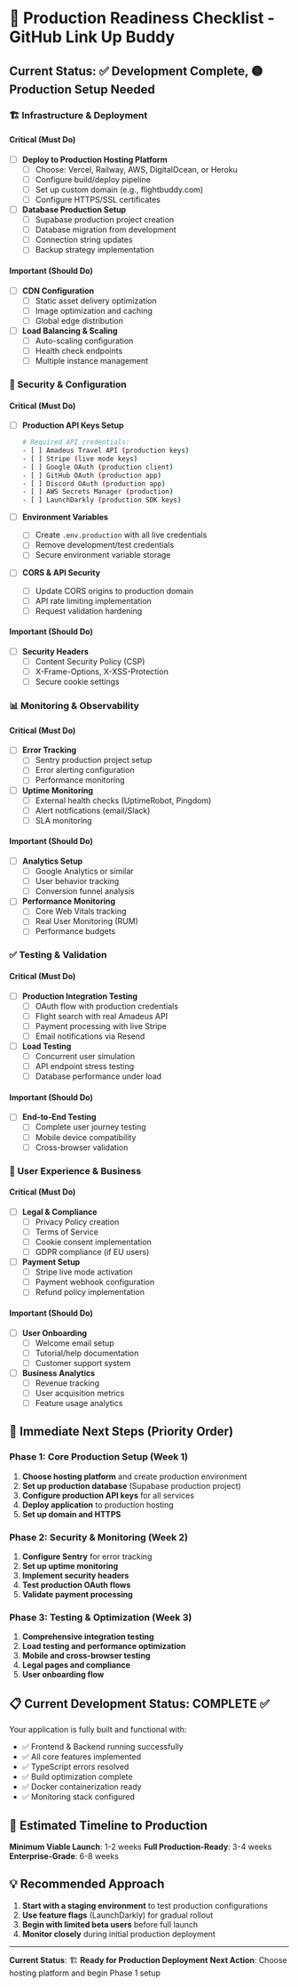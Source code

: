 # 🚀 Production Readiness Checklist - GitHub Link Up Buddy

## Current Status: ✅ Development Complete, 🟡 Production Setup Needed

### **🏗️ Infrastructure & Deployment**

#### **Critical (Must Do)**
- [ ] **Deploy to Production Hosting Platform**
  - [ ] Choose: Vercel, Railway, AWS, DigitalOcean, or Heroku
  - [ ] Configure build/deploy pipeline
  - [ ] Set up custom domain (e.g., flightbuddy.com)
  - [ ] Configure HTTPS/SSL certificates

- [ ] **Database Production Setup**
  - [ ] Supabase production project creation
  - [ ] Database migration from development
  - [ ] Connection string updates
  - [ ] Backup strategy implementation

#### **Important (Should Do)**
- [ ] **CDN Configuration**
  - [ ] Static asset delivery optimization
  - [ ] Image optimization and caching
  - [ ] Global edge distribution

- [ ] **Load Balancing & Scaling**
  - [ ] Auto-scaling configuration
  - [ ] Health check endpoints
  - [ ] Multiple instance management

### **🔐 Security & Configuration**

#### **Critical (Must Do)**
- [ ] **Production API Keys Setup**
  ```bash
  # Required API credentials:
  - [ ] Amadeus Travel API (production keys)
  - [ ] Stripe (live mode keys) 
  - [ ] Google OAuth (production client)
  - [ ] GitHub OAuth (production app)
  - [ ] Discord OAuth (production app)
  - [ ] AWS Secrets Manager (production)
  - [ ] LaunchDarkly (production SDK keys)
  ```

- [ ] **Environment Variables**
  - [ ] Create `.env.production` with all live credentials
  - [ ] Remove development/test credentials
  - [ ] Secure environment variable storage

- [ ] **CORS & API Security**
  - [ ] Update CORS origins to production domain
  - [ ] API rate limiting implementation
  - [ ] Request validation hardening

#### **Important (Should Do)**
- [ ] **Security Headers**
  - [ ] Content Security Policy (CSP)
  - [ ] X-Frame-Options, X-XSS-Protection
  - [ ] Secure cookie settings

### **📊 Monitoring & Observability**

#### **Critical (Must Do)**
- [ ] **Error Tracking**
  - [ ] Sentry production project setup
  - [ ] Error alerting configuration
  - [ ] Performance monitoring

- [ ] **Uptime Monitoring**
  - [ ] External health checks (UptimeRobot, Pingdom)
  - [ ] Alert notifications (email/Slack)
  - [ ] SLA monitoring

#### **Important (Should Do)**
- [ ] **Analytics Setup**
  - [ ] Google Analytics or similar
  - [ ] User behavior tracking
  - [ ] Conversion funnel analysis

- [ ] **Performance Monitoring**
  - [ ] Core Web Vitals tracking
  - [ ] Real User Monitoring (RUM)
  - [ ] Performance budgets

### **✅ Testing & Validation**

#### **Critical (Must Do)**
- [ ] **Production Integration Testing**
  - [ ] OAuth flow with production credentials
  - [ ] Flight search with real Amadeus API
  - [ ] Payment processing with live Stripe
  - [ ] Email notifications via Resend

- [ ] **Load Testing**
  - [ ] Concurrent user simulation
  - [ ] API endpoint stress testing
  - [ ] Database performance under load

#### **Important (Should Do)**
- [ ] **End-to-End Testing**
  - [ ] Complete user journey testing
  - [ ] Mobile device compatibility
  - [ ] Cross-browser validation

### **🎯 User Experience & Business**

#### **Critical (Must Do)**
- [ ] **Legal & Compliance**
  - [ ] Privacy Policy creation
  - [ ] Terms of Service
  - [ ] Cookie consent implementation
  - [ ] GDPR compliance (if EU users)

- [ ] **Payment Setup**
  - [ ] Stripe live mode activation
  - [ ] Payment webhook configuration
  - [ ] Refund policy implementation

#### **Important (Should Do)**
- [ ] **User Onboarding**
  - [ ] Welcome email setup
  - [ ] Tutorial/help documentation
  - [ ] Customer support system

- [ ] **Business Analytics**
  - [ ] Revenue tracking
  - [ ] User acquisition metrics
  - [ ] Feature usage analytics

## 🚀 **Immediate Next Steps (Priority Order)**

### **Phase 1: Core Production Setup (Week 1)**
1. **Choose hosting platform** and create production environment
2. **Set up production database** (Supabase production project)
3. **Configure production API keys** for all services
4. **Deploy application** to production hosting
5. **Set up domain and HTTPS**

### **Phase 2: Security & Monitoring (Week 2)**
1. **Configure Sentry** for error tracking
2. **Set up uptime monitoring**
3. **Implement security headers**
4. **Test production OAuth flows**
5. **Validate payment processing**

### **Phase 3: Testing & Optimization (Week 3)**
1. **Comprehensive integration testing**
2. **Load testing and performance optimization**
3. **Mobile and cross-browser testing**
4. **Legal pages and compliance**
5. **User onboarding flow**

## 📋 **Current Development Status: COMPLETE ✅**

Your application is fully built and functional with:
- ✅ Frontend & Backend running successfully
- ✅ All core features implemented
- ✅ TypeScript errors resolved
- ✅ Build optimization complete
- ✅ Docker containerization ready
- ✅ Monitoring stack configured

## 🎯 **Estimated Timeline to Production**

**Minimum Viable Launch**: 1-2 weeks
**Full Production-Ready**: 3-4 weeks
**Enterprise-Grade**: 6-8 weeks

## 💡 **Recommended Approach**

1. **Start with a staging environment** to test production configurations
2. **Use feature flags** (LaunchDarkly) for gradual rollout
3. **Begin with limited beta users** before full launch
4. **Monitor closely** during initial production deployment

---

**Current Status**: 🏗️ **Ready for Production Deployment**
**Next Action**: Choose hosting platform and begin Phase 1 setup
